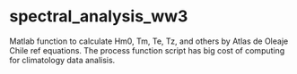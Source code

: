 # spectral_analysis_ww3
Matlab function to calculate Hm0, Tm, Te, Tz, and others by Atlas de Oleaje Chile ref equations.
The process function script has big cost of computing for climatology data analisis. 
